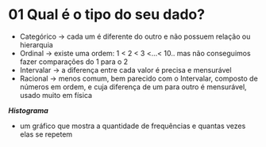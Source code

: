 # 01 Qual é o tipo do seu dado?

  * Categórico -> cada um é diferente do outro e não possuem relação ou hierarquia
  * Ordinal -> existe uma ordem: 1 < 2 < 3 <...< 10.. mas não conseguimos fazer comparações do 1 para o 2
  * Intervalar -> a diferença entre cada valor é precisa e mensurável
  * Racional -> menos comum, bem parecido com o Intervalar, composto de números em ordem, e cuja diferença de um para outro é mensurável, usado muito em física


***Histograma***
  * um gráfico que mostra a quantidade de frequências e quantas vezes elas se repetem
